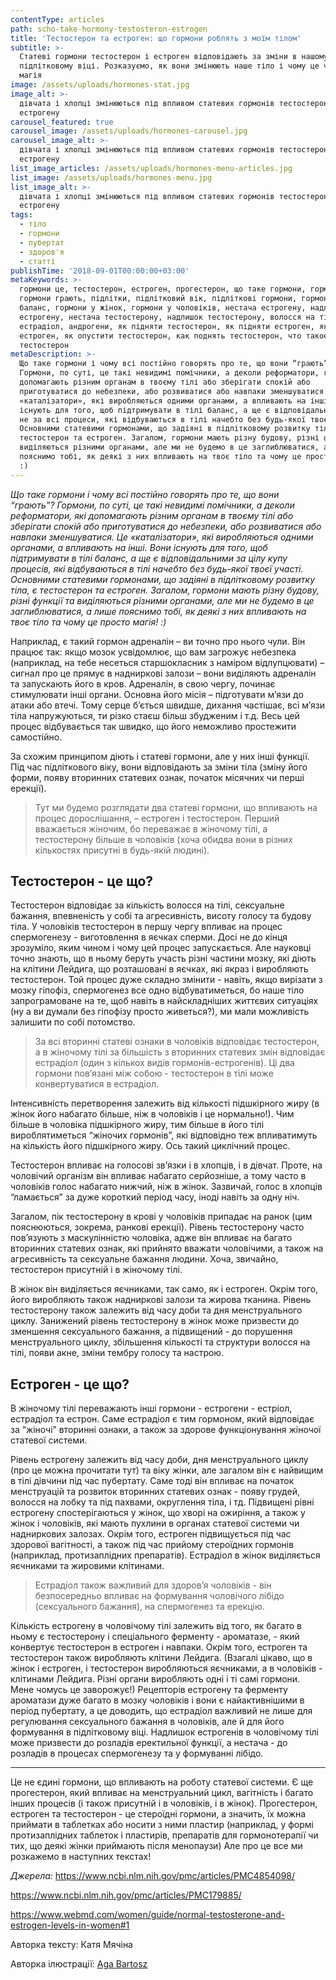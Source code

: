 ```yaml
---
contentType: articles
path: scho-take-hormony-testosteron-estrogen
title: 'Тестостерон та естроген: що гормони роблять з моїм тілом'
subtitle: >-
  Статеві гормони тестостерон і естроген відповідають за зміни в нашому тілі у
  підлітковому віці. Розказуємо, як вони змінюють наше тіло і чому це чиста
  магія
image: /assets/uploads/hormones-stat.jpg
image_alt: >-
  дівчата і хлопці змінюються під впливом статевих гормонів тестостерону і
  естрогену
carousel_featured: true
carousel_image: /assets/uploads/hormones-carousel.jpg
carousel_image_alt: >-
  дівчата і хлопці змінюються під впливом статевих гормонів тестостерону і
  естрогену
list_image_articles: /assets/uploads/hormones-menu-articles.jpg
list_image: /assets/uploads/hormones-menu.jpg
list_image_alt: >-
  дівчата і хлопці змінюються під впливом статевих гормонів тестостерону і
  естрогену
tags:
  - тіло
  - гормони
  - пубертат
  - здоров'я
  - статті
publishTime: '2018-09-01T00:00:00+03:00'
metaKeywords: >-
  гормони це, тестостерон, естроген, прогестерон, що таке гормони, гормони,
  гормони грають, підлітки, підлітковий вік, підліткові гормони, гормональний
  баланс, гормони у жінок, гормони у чоловіків, нестача естрогену, надлишок
  естрогену, нестача тестостерону, надлишок тестостерону, волосся на тілі,
  естрадіол, андрогени, як підняти тестостерон, як підняти естроген, як опустити
  естроген, як опустити тестостерон, как поднять тестостерон, что такое
  тестостерон
metaDescription: >-
  Що таке гормони і чому всі постійно говорять про те, що вони “грають”?
  Гормони, по суті, це такі невидимі помічники, а деколи реформатори, які
  допомагають різним органам в твоєму тілі або зберігати спокій або
  приготуватися до небезпеки, або розвиватися або навпаки зменшуватися. Це
  «каталізатори», які виробляються одними органами, а впливають на інші. Вони
  існують для того, щоб підтримувати в тілі баланс, а ще є відповідальними ледь
  не за всі процеси, які відбуваються в тілі начебто без будь-якої твоєї участі.
  Основними статевими гормонами, що задіяні в підлітковому розвитку тіла, є
  тестостерон та естроген. Загалом, гормони мають різну будову, різні функції та
  виділяються різними органами, але ми не будемо в це заглиблюватися, а лише
  пояснимо тобі, як деякі з них впливають на твоє тіло та чому це просто магія!
  :)
---
```

_Що таке гормони і чому всі постійно говорять про те, що вони “грають”? Гормони, по суті, це такі невидимі помічники, а деколи реформатори, які допомагають різним органам в твоєму тілі або зберігати спокій або приготуватися до небезпеки, або розвиватися або навпаки зменшуватися. Це «каталізатори», які виробляються одними органами, а впливають на інші. Вони існують для того, щоб підтримувати в тілі баланс, а ще є відповідальними за цілу купу процесів, які відбуваються в тілі начебто без будь-якої твоєї участі. Основними статевими гормонами, що задіяні в підлітковому розвитку тіла, є тестостерон та естроген. Загалом, гормони мають різну будову, різні функції та виділяються різними органами, але ми не будемо в це заглиблюватися, а лише пояснимо тобі, як деякі з них впливають на твоє тіло та чому це просто магія! :)_

Наприклад, є такий гормон адреналін – ви точно про нього чули. Він працює так: якщо мозок усвідомлює, що вам загрожує небезпека (наприклад, на тебе несеться старшокласник з наміром відлупцювати) – сигнал про це прямує в надниркові залози – вони виділяють адреналін та запускають його в кров. Адреналін, в свою чергу, починає стимулювати інші органи. Основна його місія – підготувати м’язи до атаки або втечі. Тому серце б’ється швидше, дихання частішає, всі м’язи тіла напружуються, ти різко стаєш більш збудженим і т.д. Весь цей процес відбувається так швидко, що його неможливо простежити самостійно. 

За схожим принципом діють і статеві гормони, але у них інші функції. Під час підліткового віку, вони відповідають за зміни тіла (зміну його форми, появу вторинних статевих ознак, початок місячних чи перші ерекції). 

> Тут ми будемо розглядати два статеві гормони, що впливають на процес дорослішання, – естроген і тестостерон. Перший вважається жіночим, бо переважає в жіночому тілі, а тестостерону більше в чоловіків (хоча обидва вони в різних кількостях присутні в будь-якій людині). 

## Тестостерон - це що?

Тестостерон відповідає за кількість волосся на тілі, сексуальне бажання, впевненість у собі та агресивність, висоту голосу та будову тіла. У чоловіків тестостерон в першу чергу впливає на процес спермогенезу - виготовлення в яєчках сперми. Досі не до кінця зрозуміло, яким чином і чому цей процес запускається. Але науковці точно знають, що в ньому беруть участь різні частини мозку, які діють на клітини Лейдига, що розташовані в яєчках, які якраз і виробляють тестостерон. Той процес дуже складно змінити - навіть, якщо вирізати з мозку гіпофіз, спермогенез все одно відбуватиметься, бо наше тіло запрограмоване на те, щоб навіть в найскладніших життєвих ситуаціях (ну а ви думали без гіпофізу просто живеться?), ми мали можливість залишити по собі потомство.

> За всі вторинні статеві ознаки в чоловіків відповідає тестостерон, а в жіночому тілі за більшість з вторинних статевих змін відповідає естрадіол (один з кількох видів гормонів-естрогенів). Ці два гормони пов’язані між собою - тестостерон в тілі може конвертуватися в естрадіол. 

Інтенсивність перетворення залежить від кількості підшкірного жиру (в жінок його набагато більше, ніж в чоловіків і це нормально!). Чим більше в чоловіка підшкірного жиру, тим більше в його тілі вироблятиметься “жіночих гормонів”, які відповідно теж впливатимуть на кількість його підшкірного жиру. Ось такий циклічний процес. 

Тестостерон впливає на голосові зв’язки і в хлопців, і в дівчат. Проте, на чоловічий організм він впливає набагато серйозніше, а тому часто в чоловіків голос набагато нижчий, ніж в жінок. Зазвичай, голос в хлопців “ламається” за дуже короткий період часу, іноді навіть за одну ніч. 

Загалом, пік тестостерону в крові у чоловіків припадає на ранок (цим пояснюються, зокрема, ранкові ерекції). Рівень тестостерону часто пов’язують з маскулінністю чоловіка, адже він впливає на багато вторинних статевих ознак, які прийнято вважати чоловічими, а також на агресивність та сексуальне бажання людини. Хоча, звичайно, тестостерон присутній і в жіночому тілі. 

В жінок він виділяється яєчниками, так само, як і естроген. Окрім того, його виробляють також надниркові залози та жирова тканина. Рівень тестостерону також залежить від часу доби та дня менструального циклу. Занижений рівень тестостерону в жінок може призвести до зменшення сексуального бажання, а підвищений - до порушення менструального циклу, збільшення кількості та структури волосся на тілі, появи акне, зміни тембру голосу та настрою.

## Естроген - це що?

В жіночому тілі переважають інші гормони - естрогени - естріол, естрадіол та естрон. Саме естрадіол є тим гормоном, який відповідає за “жіночі” вторинні ознаки, а також за здорове функціонування жіночої статевої системи. 

Рівень естрогену залежить від часу доби, дня менструального циклу (про це можна прочитати тут) та віку жінки, але загалом він є найвищим в тілі дівчини під час пубертату. Саме тоді він впливає на початок менструацій та розвиток вторинних статевих ознак - появу грудей, волосся на лобку та під пахвами, округлення тіла, і тд. Підвищені рівні естрогену спостерігаються у жінок, що хворі на ожиріння, а також у жінок і чоловіків, які мають пухлини в органах статевої системи чи надниркових залозах. Окрім того, естроген підвищується під час здорової вагітності, а також під час прийому стероїдних гормонів (наприклад, протизаплідних препаратів). Естрадіол в жінок виділяється яєчниками та жировими клітинами. 

> Естрадіол також важливий для здоров’я чоловіків - він безпосередньо впливає на формування чоловічого лібідо (сексуального бажання), на спермогенез та ерекцію.

 Кількість естрогену в чоловічому тілі залежить від того, як багато в ньому є тестостерону і спеціального ферменту - ароматазе, - який конвертує тестостерон в естроген і навпаки. Окрім того, естроген та тестостерон також виробляють клітини Лейдига. (Взагалі цікаво, що в жінок і естроген, і тестостерон виробляються яєчниками, а в чоловіків - клітинами Лейдига. Різні органи виробляють одні і ті самі гормони. Мене чомусь це заворожує!) Рецепторів естрогену та ферменту ароматази дуже багато в мозку чоловіків і вони є найактивнішими в період пубертату, а це доводить, що естрадіол важливий не лише для регулювання сексуального бажання в чоловіків, але й для його формування в підлітковому віці. Надлишок естрогенів в чоловічому тілі може призвести до розладів еректильної функції, а нестача - до розладів в процесах спермогенезу та у формуванні лібідо. 

- - -

Це не єдині гормони, що впливають на роботу статевої системи. Є ще прогестерон, який впливає на менструальний цикл, вагітність і багато інших процесів (і також присутній і в чоловіків, і в жінок). Прогестерон, естроген та тестостерон - це стероїдні гормони, а значить, їх можна приймати в таблетках або носити з ними пластир (наприклад, у формі протизаплідних таблеток і пластирів, препаратів для гормонотерапії чи тих, що деякі жінки приймають після менопаузи) Але про це все ми розкажемо в наступних текстах!

_Джерела:_ https://www.ncbi.nlm.nih.gov/pmc/articles/PMC4854098/

https://www.ncbi.nlm.nih.gov/pmc/articles/PMC179885/

https://www.webmd.com/women/guide/normal-testosterone-and-estrogen-levels-in-women#1

Авторка тексту: Катя Мячіна

Авторка ілюстрації: [Aga Bartosz](https://www.agabartosz.com)
